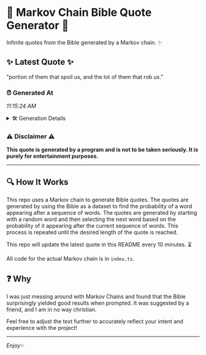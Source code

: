 # 📖 Markov Chain Bible Quote Generator 📖

Infinite quotes from the Bible generated by a Markov chain. ✨

## ✨ Latest Quote ✨
"portion of them that spoil us, and the lot of them that rob us."

### ⏰ Generated At
*11:15:24 AM*

<details>
    <summary>🛠️ Generation Details</summary>
    <p>
        <strong>🌱 Seed:</strong> portion<br>
        <strong>🔄 Iterations:</strong> 13<br>
        <strong>📜 Context History:</strong><br>[ portion ]: of<br>[ portion, of ]: them<br>[ portion, of, them ]: that<br>[ portion, of, them, that ]: spoil<br>[ portion, of, them, that, spoil ]: us,<br>[ portion, of, them, that, spoil, us, ]: and<br>[ of, them, that, spoil, us,, and ]: the<br>[ them, that, spoil, us,, and, the ]: lot<br>[ that, spoil, us,, and, the, lot ]: of<br>[ spoil, us,, and, the, lot, of ]: them<br>[ us,, and, the, lot, of, them ]: that<br>[ and, the, lot, of, them, that ]: rob<br>[ the, lot, of, them, that, rob ]: us.<br>
    </p>
</details>

### ⚠️ Disclaimer ⚠️
**This quote is generated by a program and is not to be taken seriously. It is purely for entertainment purposes.**

---

## 🔍 How It Works

This repo uses a Markov chain to generate Bible quotes. The quotes are generated by using the Bible as a dataset to find the probability of a word appearing after a sequence of words. The quotes are generated by starting with a random word and then selecting the next word based on the probability of it appearing after the current sequence of words. This process is repeated until the desired length of the quote is reached.

This repo will update the latest quote in this README every 10 minutes. ⏳

All code for the actual Markov chain is in `index.ts`.

## ❓ Why

I was just messing around with Markov Chains and found that the Bible surprisingly yielded good results when prompted. 
It was suggested by a friend, and I am in no way christian.

Feel free to adjust the text further to accurately reflect your intent and experience with the project!

---

*Enjoy*✨
